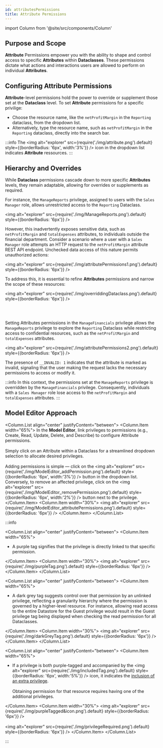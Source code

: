 ```yaml
---
id: attributesPermissions
title: Attribute Permissions
---
```


import Column from '@site/src/components/Column'   

## Purpose and Scope

**Attribute** Permissions empower you with the ability to shape and control access to specific **Attributes** within **Dataclasses**. These permissions dictate what actions and interactions users are allowed to perform on individual **Attributes**.

## Configuring Attribute Permissions 

**Attribute**-level permissions hold the power to override or supplement those set at the **Dataclass** level. To set **Attribute** permissions for a specific privilige:

- Choose the resource name, like the `netProfitMargin` in the `Reporting` dataclass, from the dropdown list.
- Alternatively, type the resource name, such as `netProfitMargin` in the `Reporting` dataclass, directly into the search bar.

:::info
The <img alt="explorer" src={require('./img/attribute.png').default} style={{borderRadius: '6px', width:'3%'}} /> icon in the dropdown list indicates **Attribute** ressources.
:::

## Hierarchy and Overrides 

While **Dataclass** permissions cascade down to more specific **Attributes** levels, they remain adaptable, allowing for overrides or supplements as required. 

For instance, the `ManageReports` privilege, assigned to users with the `Sales Manager` role, allows unrestricted access to the `Reporting` Dataclass. 

<img alt="explorer" src={require('./img/ManageReports.png').default} style={{borderRadius: '6px'}} />

However, this inadvertently exposes sensitive data, such as `netProfitMargin` and `totalExpenses` attributes, to individuals outside the financial department. Consider a scenario where a user with a `Sales Manager` role attempts an HTTP request to the `netProfitMargin` attribute REST API endpoint. Unchecked data access of this nature permits unauthorized actions:

<img alt="explorer" src={require('./img/attributePermissions1.png').default} style={{borderRadius: '6px'}} />

To address this, it is essential to refine **Attributes** permissions and narrow the scope of these resources:

<img alt="explorer" src={require('./img/overriddingDataclass.png').default} style={{borderRadius: '6px'}} />

<br/><br/>

Setting Attributes permissions in the `ManageFinancials` privilege allows the `ManageReports` privilege to explore the `Reporting` Dataclass while restricting access to confidential resources, such as the `netProfitMargin` and `totalExpenses` attributes.

<img alt="explorer" src={require('./img/attributePermissions2.png').default} style={{borderRadius: '6px'}} />

The presence of `__INVALID: 1` indicates that the attribute is marked as invalid, signaling that the user making the request lacks the necessary permissions to access or modify it.

:::info 
In this context, the permissions set at the `ManageReports` privilege is overridden by the `ManageFinancials` privilege. Consequently, individuals with a `Sales Manager` role lose access to the `netProfitMargin` and `totalExpenses` attributes.
:::

## Model Editor Approach

<Column.List align="center" justifyContent="between">
    <Column.Item width="65%">
        In the <strong>Model Editor</strong>, link privileges to permissions (e.g., Create, Read, Update, Delete, and Describe) to configure Attribute permissions. 
        <br/><br/>
        Simply click on an Attribute within a Dataclass for a streamlined dropdown selection to allocate desired privileges.
        <br/><br/>
        Adding permissions is simple — click on the <img alt="explorer" src={require('./img/ModelEditor_addPermission.png').default} style={{borderRadius: '6px', width:'3%'}} /> button in the dropdown list. Conversely, to remove an affected privilege, click on the <img alt="explorer" src={require('./img/ModelEditor_removePermission.png').default} style={{borderRadius: '6px', width:'2%'}} /> button next to the privilege.
    </Column.Item>
    <Column.Item width="30%">
        <img alt="explorer" src={require('./img/ModelEditor_attributePermissions.png').default} style={{borderRadius: '6px'}} />
    </Column.Item>
</Column.List>

:::info

<Column.List align="center" justifyContent="between">
    <Column.Item width="65%">
        <ul>
            <li>A purple tag signifies that the privilege is directly linked to that specific permission.</li>
        </ul>
    </Column.Item>
    <Column.Item width="30%">
        <img alt="explorer" src={require('./img/purpleTag.png').default} style={{borderRadius: '6px'}} />
    </Column.Item>
</Column.List>

<Column.List align="center" justifyContent="between">
    <Column.Item width="65%">
        <ul>
            <li>A dark grey tag suggests control over that permission by an unlinked privilege, reflecting a granularity hierarchy where the permission is governed by a higher-level resource. For instance, allowing read access to the entire Datastore for the Guest privilege would result in the Guest privilege tag being displayed when checking the read permission for all Dataclasses.</li>
        </ul>
    </Column.Item>
    <Column.Item width="30%">
        <img alt="explorer" src={require('./img/darkGreyTag.png').default} style={{borderRadius: '6px'}} />
    </Column.Item>
</Column.List>

<Column.List align="center" justifyContent="between">
    <Column.Item width="65%">
        <ul>
            <li>If a privilege is both purple-tagged and accompanied by the <img alt="explorer" src={require('./img/includedTag.png').default} style={{borderRadius: '6px', width:'5%'}} /> icon, it indicates the <a href="includingPrivileges">inclusion of an extra privilege</a>.</li>
            <br/>
            Obtaining permission for that resource requires having one of the additional privileges.
        </ul>
    </Column.Item>
    <Column.Item width="30%">
        <img alt="explorer" src={require('./img/purpleTagged&icon.png').default} style={{borderRadius: '6px'}} />
        <br/><br/>
        <img alt="explorer" src={require('./img/privilegeRequired.png').default} style={{borderRadius: '6px'}} />
    </Column.Item>
</Column.List>

:::